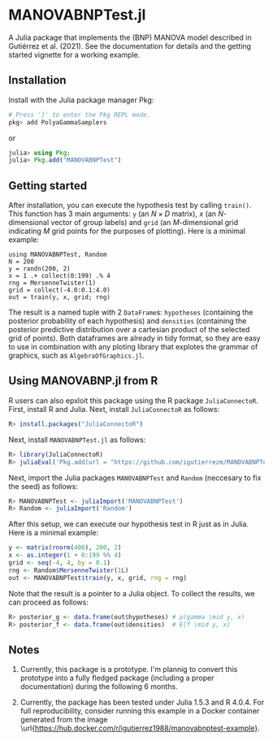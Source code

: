 # MANOVABNPTest.jl

A Julia package that implements the (BNP) MANOVA model described in 
Gutiérrez et al. (2021). See the documentation for details and the getting started vignette for a working example.

## Installation

Install with the Julia package manager Pkg:

```julia
# Press ']' to enter the Pkg REPL mode.
pkg> add PolyaGammaSamplers
```
or
```julia
julia> using Pkg; 
julia> Pkg.add("MANOVABNPTest")
```

## Getting started

After installation, you can execute the hypothesis test by calling `train()`. This function has 3 main arguments: `y` (an $N \times D$ matrix), $x$ (an $N$-dimensional vector of group labels) and `grid` (an $M$-dimensional grid indicating $M$ grid points for the purposes of plotting). Here is a minimal example:
```
using MANOVABNPTest, Random
N = 200
y = randn(200, 2)
x = 1 .+ collect(0:199) .% 4
rng = MersenneTwister(1)
grid = collect(-4.0:0.1:4.0)
out = train(y, x, grid; rng)
```

The result is a named tuple with 2 `DataFrame`s: `hypotheses` (containing the posterior probability of each hypothesis) and `densities` (containing the posterior predictive distribution over a cartesian product of the selected grid of points). Both dataframes are already in tidy format, so they are easy to use in combination with any ploting library that explotes the grammar of graphics, such as `AlgebraOfGraphics.jl`.

## Using MANOVABNP.jl from R

R users can also epxloit this package using the R package `JuliaConnectoR`. First, install R and Julia. Next, install `JuliaConnectoR` as follows:
```R
R> install.packages("JuliaConnectoR")
```
Next, install `MANOVABNPTest.jl` as follows:
```R
R> library(JuliaConnectoR)
R> juliaEval('Pkg.add(url = "https://github.com/igutierrezm/MANOVABNPTest.jl")')
```
Next, import the Julia packages `MANOVABNPTest` and `Random` (neccesary to fix the seed) as follows:
```R
R> MANOVABNPTest <- juliaImport('MANOVABNPTest')
R> Random <- juliaImport('Random')
```
After this setup, we can execute our hypothesis test in R just as in Julia. Here is a minimal example:
```R
y <- matrix(rnorm(400), 200, 2)
x <- as.integer(1 + 0:199 %% 4)
grid <- seq(-4, 4, by = 0.1)
rng <- Random$MersenneTwister(1L)
out <- MANOVABNPTest$train(y, x, grid, rng = rng)
```
Note that the result is a pointer to a Julia object. To collect the results, we can proceed as follows:
```R
R> posterior_g <- data.frame(out$hypotheses) # p(gamma \mid y, x)
R> posterior_f <- data.frame(out$densities)  # E[f \mid y, x]
```

## Notes

1. Currently, this package is a prototype. I'm plannig to convert this prototype into a fully fledged package (including a proper documentation) during the following 6 months.

2. Currently, the package has been tested under Julia 1.5.3 and R 4.0.4. For full reproducibility, consider running this example in a Docker container generated from the image \url{https://hub.docker.com/r/igutierrez1988/manovabnptest-example}.
